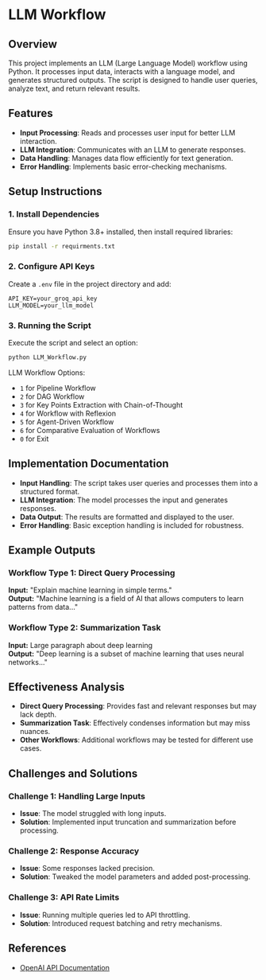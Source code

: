# LLM Workflow

## Overview

This project implements an LLM (Large Language Model) workflow using Python. It processes input data, interacts with a language model, and generates structured outputs. The script is designed to handle user queries, analyze text, and return relevant results.

## Features

- **Input Processing**: Reads and processes user input for better LLM interaction.
- **LLM Integration**: Communicates with an LLM to generate responses.
- **Data Handling**: Manages data flow efficiently for text generation.
- **Error Handling**: Implements basic error-checking mechanisms.


## Setup Instructions

### 1. Install Dependencies
Ensure you have Python 3.8+ installed, then install required libraries:
```sh
pip install -r requirments.txt
```

### 2. Configure API Keys
Create a `.env` file in the project directory and add:
```
API_KEY=your_groq_api_key
LLM_MODEL=your_llm_model
```
### 3. Running the Script
Execute the script and select an option:
```sh
python LLM_Workflow.py
```
LLM Workflow Options:
- `1` for Pipeline Workflow
- `2` for DAG Workflow
- `3` for Key Points Extraction with Chain-of-Thought
- `4` for Workflow with Reflexion
- `5` for Agent-Driven Workflow
- `6` for Comparative Evaluation of Workflows
- `0` for Exit

## Implementation Documentation

- **Input Handling**: The script takes user queries and processes them into a structured format.
- **LLM Integration**: The model processes the input and generates responses.
- **Data Output**: The results are formatted and displayed to the user.
- **Error Handling**: Basic exception handling is included for robustness.

## Example Outputs

### Workflow Type 1: Direct Query Processing
**Input:** "Explain machine learning in simple terms."  
**Output:** "Machine learning is a field of AI that allows computers to learn patterns from data..."

### Workflow Type 2: Summarization Task
**Input:** Large paragraph about deep learning  
**Output:** "Deep learning is a subset of machine learning that uses neural networks..."

## Effectiveness Analysis

- **Direct Query Processing**: Provides fast and relevant responses but may lack depth.
- **Summarization Task**: Effectively condenses information but may miss nuances.
- **Other Workflows**: Additional workflows may be tested for different use cases.

## Challenges and Solutions

### Challenge 1: Handling Large Inputs
- **Issue**: The model struggled with long inputs.
- **Solution**: Implemented input truncation and summarization before processing.

### Challenge 2: Response Accuracy
- **Issue**: Some responses lacked precision.
- **Solution**: Tweaked the model parameters and added post-processing.

### Challenge 3: API Rate Limits
- **Issue**: Running multiple queries led to API throttling.
- **Solution**: Introduced request batching and retry mechanisms.

## References
- [OpenAI API Documentation](https://platform.openai.com/docs/guides/functioncalling)
